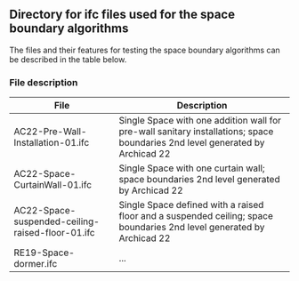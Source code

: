 ## Directory for ifc files used for the space boundary algorithms  
The files and their features for testing the space boundary algorithms can be described in the table below.  

### File description
| File | Description |
|-----	|------- |
| AC22-Pre-Wall-Installation-01.ifc  | Single Space with one addition wall for pre-wall sanitary installations; space boundaries 2nd level generated by Archicad 22 |
| AC22-Space-CurtainWall-01.ifc  | Single Space with one curtain wall; space boundaries 2nd level generated by Archicad 22 |
| AC22-Space-suspended-ceiling-raised-floor-01.ifc   | Single Space defined with a raised floor and a suspended ceiling; space boundaries 2nd level generated by Archicad 22 |
| RE19-Space-dormer.ifc  	 | ... |



